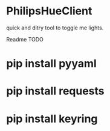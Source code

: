 # PhilipsHueClient
quick and ditry tool to toggle me lights.


Readme TODO
# pip install pyyaml
# pip install requests
# pip install keyring
